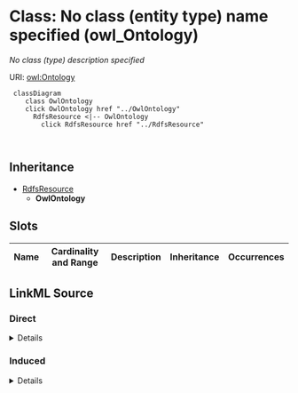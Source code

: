 

# Class: No class (entity type) name specified (owl_Ontology)


_No class (type) description specified_







URI: [owl:Ontology](http://www.w3.org/2002/07/owl#Ontology)






```mermaid
 classDiagram
    class OwlOntology
    click OwlOntology href "../OwlOntology"
      RdfsResource <|-- OwlOntology
        click RdfsResource href "../RdfsResource"
      
      
```





## Inheritance
* [RdfsResource](../classes/RdfsResource.md)
    * **OwlOntology**



## Slots

| Name | Cardinality and Range | Description | Inheritance | Occurrences |
| ---  | --- | --- | --- | --- |














## LinkML Source

<!-- TODO: investigate https://stackoverflow.com/questions/37606292/how-to-create-tabbed-code-blocks-in-mkdocs-or-sphinx -->

### Direct

<details>

```yaml
name: owl_Ontology
conforms_to: No schema conformance document specified
description: No class (type) description specified
title: No class (entity type) name specified
from_schema: fio-kg
rank: 1000
is_a: rdfs_Resource
class_uri: owl:Ontology

```
</details>

### Induced

<details>

```yaml
name: owl_Ontology
conforms_to: No schema conformance document specified
description: No class (type) description specified
title: No class (entity type) name specified
from_schema: fio-kg
rank: 1000
is_a: rdfs_Resource
class_uri: owl:Ontology

```
</details>